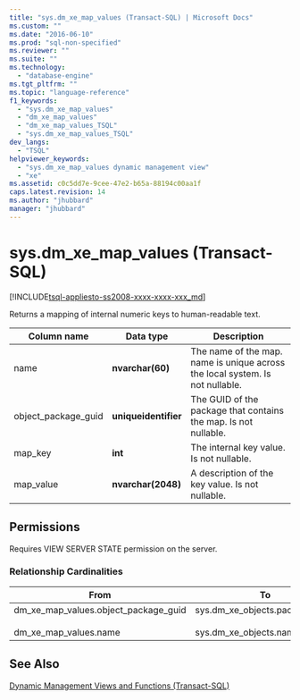 ```yaml
---
title: "sys.dm_xe_map_values (Transact-SQL) | Microsoft Docs"
ms.custom: ""
ms.date: "2016-06-10"
ms.prod: "sql-non-specified"
ms.reviewer: ""
ms.suite: ""
ms.technology: 
  - "database-engine"
ms.tgt_pltfrm: ""
ms.topic: "language-reference"
f1_keywords: 
  - "sys.dm_xe_map_values"
  - "dm_xe_map_values"
  - "dm_xe_map_values_TSQL"
  - "sys.dm_xe_map_values_TSQL"
dev_langs: 
  - "TSQL"
helpviewer_keywords: 
  - "sys.dm_xe_map_values dynamic management view"
  - "xe"
ms.assetid: c0c5dd7e-9cee-47e2-b65a-88194c00aa1f
caps.latest.revision: 14
ms.author: "jhubbard"
manager: "jhubbard"
---
```

# sys.dm_xe_map_values (Transact-SQL)
[!INCLUDE[tsql-appliesto-ss2008-xxxx-xxxx-xxx_md](../../database-engine/configure/windows/includes/tsql-appliesto-ss2008-xxxx-xxxx-xxx-md.md)]

  Returns a mapping of internal numeric keys to human-readable text.  
 
|Column name|Data type|Description|  
|-----------------|---------------|-----------------|  
|name|**nvarchar(60)**|The name of the map. name is unique across the local system. Is not nullable.|  
|object_package_guid|**uniqueidentifier**|The GUID of the package that contains the map. Is not nullable.|  
|map_key|**int**|The internal key value. Is not nullable.|  
|map_value|**nvarchar(2048)**|A description of the key value. Is not nullable.|  
  
## Permissions  
 Requires VIEW SERVER STATE permission on the server.  
  
### Relationship Cardinalities  
  
|From|To|Relationship|  
|----------|--------|------------------|  
|dm_xe_map_values.object_package_guid<br /><br /> dm_xe_map_values.name|sys.dm_xe_objects.package_guid<br /><br /> sys.dm_xe_objects.name|Many-to-one|  
  
## See Also  
 [Dynamic Management Views and Functions &#40;Transact-SQL&#41;](../Topic/Dynamic%20Management%20Views%20and%20Functions%20\(Transact-SQL\).md)  
  
  